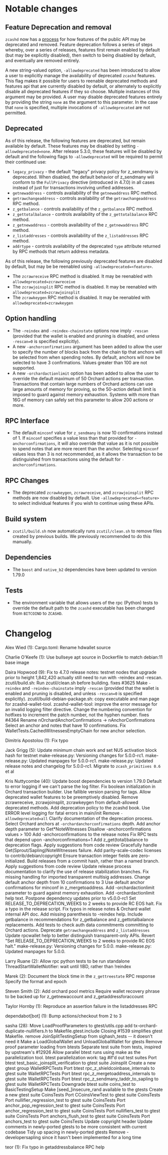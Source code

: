 Notable changes
===============

Feature Deprecation and removal
-------------------------------

`zcashd` now has a [process](https://zcash.github.io/zcash/user/deprecation.html)
for how features of the public API may be deprecated and removed. Feature
deprecation follows a series of steps whereby, over a series of releases,
features first remain enabled by default (but may be explicitly disabled), then
switch to being disabled by default, and eventually are removed entirely.

A new string-valued option, `-allowdeprecated` has been introduced to allow a
user to explicitly manage the availability of deprecated `zcashd` features.  This
flag makes it possible for users to reenable deprecated methods and features
api that are currently disabled by default, or alternately to explicitly
disable all deprecated features if they so choose. Multiple instances of this
argument may be provided. A user may disable deprecated features entirely
by providing the string `none` as the argument to this parameter. In the case
that `none` is specified, multiple invocations of `-allowdeprecated` are not
permitted.

Deprecated
----------

As of this release, the following features are deprecated, but remain 
available by default. These features may be disabled by setting 
`-allowdeprecated=none`. After release 5.3.0, these features will be
disabled by default and the following flags to `-allowdeprecated` will
be required to permit their continued use:

  - `legacy_privacy` - the default "legacy" privacy policy for z_sendmany
    is deprecated. When disabled, the default behavior of z_sendmany will
    conform to the `FullPrivacy` directive (introduced in 4.7.0) in all cases
    instead of just for transactions involving unified addresses.
  - `getnewaddress` - controls availability of the `getnewaddress` RPC method.
  - `getrawchangeaddress` - controls availability of the `getrawchangeaddress` RPC method.
  - `z_getbalance` - controls availability of the `z_getbalance` RPC method.
  - `z_gettotalbalance` - controls availability of the `z_gettotalbalance` RPC method.
  - `z_getnewaddress` - controls availability of the `z_getnewaddress` RPC method.
  - `z_listaddresses` - controls availability of the `z_listaddresses` RPC method.
  - `addrtype` - controls availability of the deprecated `type` attribute
    returned by RPC methods that return address metadata. 

As of this release, the following previously deprecated features are disabled
by default, but may be be reenabled using `-allowdeprecated=<feature>`.

  - The `zcrawreceive` RPC method is disabled. It may be reenabled with
    `allowdeprecated=zcrawreceive`
  - The `zcrawjoinsplit` RPC method is disabled. It may be reenabled with
    `allowdeprecated=zcrawjoinsplit`
  - The `zcrawkeygen` RPC method is disabled. It may be reenabled with
    `allowdeprecated=zcrawkeygen`

Option handling
---------------

- The `-reindex` and `-reindex-chainstate` options now imply `-rescan`
  (provided that the wallet is enabled and pruning is disabled, and unless
  `-rescan=0` is specified explicitly).
- A new `-anchorconfirmations` argument has been added to allow the user
  to specify the number of blocks back from the chain tip that anchors will be
  selected from when spending notes. By default, anchors will now be selected
  to have 3 confirmations. Values greater than 100 are not supported.
- A new `-orchardactionlimit` option has been added to allow the user to
  override the default maximum of 50 Orchard actions per transaction. 
  Transactions that contain large numbers of Orchard actions can use 
  large amounts of memory for proving, so the 50-action default limit is
  imposed to guard against memory exhaustion. Systems with more than 16G
  of memory can safely set this parameter to allow 200 actions or more.

RPC Interface
-------------

- The default `minconf` value for `z_sendmany` is now 10 confirmations instead
  of 1. If `minconf` specifies a value less than that provided for
  `-anchorconfirmations`, it will also override that value as it is not
  possible to spend notes that are more recent than the anchor. Selecting
  `minconf` values less than 3 is not recommended, as it allows the transaction
  to be distinguished from transactions using the default for
  `-anchorconfirmations`.

RPC Changes
-----------

- The deprecated `zcrawkeygen`, `zcrawreceive`, and `zcrawjoinsplit` RPC
  methods are now disabled by default. Use `-allowdeprecated=<feature>`
  to select individual features if you wish to continue using these APIs.

Build system
------------

- `zcutil/build.sh` now automatically runs `zcutil/clean.sh` to remove
  files created by previous builds. We previously recommended to do this
  manually.

Dependencies
------------

- The `boost` and `native_b2` dependencies have been updated to version 1.79.0

Tests
-----

- The environment variable that allows users of the rpc (Python) tests to
  override the default path to the `zcashd` executable has been changed
  from `BITCOIND` to `ZCASHD`.

Changelog
=========

Alex Wied (1):
      Cargo.toml: Rename hdwallet source

Charlie O'Keefe (1):
      Use bullseye apt source in Dockerfile to match debian:11 base image

Daira Hopwood (9):
      Fix to 4.7.0 release notes: testnet nodes that upgrade prior to height 1,842,420 actually still need to run with -reindex and -rescan.
      zcutil/build.sh: Run zcutil/clean.sh before building. fixes #3625
      Make `-reindex` and `-reindex-chainstate` imply `-rescan` (provided that the wallet is enabled and pruning is disabled, and unless `-rescan=0` is specified explicitly).
      zcutil/build-debian-package.sh: copy executable and man page for zcashd-wallet-tool.
      zcashd-wallet-tool: improve the error message for an invalid logging filter directive.
      Change the numbering convention for hotfixes to increment the patch number, not the hyphen number. fixes #4364
      Rename nOrchardAnchorConfirmations -> nAnchorConfirmations
      Select an anchor and notes that have 10 confirmations.
      Fix WalletTests.CachedWitnessesEmptyChain for new anchor selection.

Dimitris Apostolou (1):
      Fix typo

Jack Grigg (5):
      Update minimum chain work and set NU5 activation block hash for testnet
      make-release.py: Versioning changes for 5.0.0-rc1.
      make-release.py: Updated manpages for 5.0.0-rc1.
      make-release.py: Updated release notes and changelog for 5.0.0-rc1.
      Migrate to `zcash_primitives 0.6` et al

Kris Nuttycombe (40):
      Update boost dependencies to version 1.79.0
      Default to error logging if we can't parse the log filter.
      Fix boolean initialization in Orchard transaction builder.
      Use fallible version parsing for tags.
      Allow deprecated wallet features to be preemptively disabled.
      Remove zcrawreceive, zcrawjoinsplit, zcrawkeygen from default-allowed deprecated methods.
      Add deprecation policy to the zcashd book.
      Use ERROR level logging for fatal errors in main/init
      Remove `-allowdeprecated=all`
      Clarify documentation of the deprecation process.
      Select Orchard anchors at `-orchardanchorconfirmations` depth.
      Add anchor depth parameter to Get*NoteWitnesses
      Disallow -anchorconfirmations values > 100
      Add -anchorconfirmations to the release notes
      Fix RPC tests that depend upon -anchorconfirmations=1
      Add z_get(total)balance to deprecation flags.
      Apply suggestions from code review
      Gracefully handle Get(Sprout/Sapling)NoteWitnesses failure.
      Add parity-scale-codec licenses to contrib/debian/copyright
      Ensure transaction integer fields are zero-initialized.
      Build releases from a commit hash, rather than a named branch.
      Apply suggestions from code review
      Update release process documentation to clarify the use of release stabilization branches.
      Fix missing handling for imported transparent multisig addresses.
      Change default anchor depth from 10 confirmations to 3
      Use default anchor confirmations for minconf in z_mergetoaddress.
      Add -orchardactionlimit parameter to guard against memory exhaustion.
      Add -orchardactionlimit help text.
      Postpone dependency updates prior to v5.0.0-rc1
      Set RELEASE_TO_DEPRECATION_WEEKS to 2 weeks to provide RC EOS halt.
      Fix a typo in the release script.
      Fix typos in release notes & Orchard wallet internal API doc.
      Add missing parenthesis to -reindex help.
      Include getbalance in recommendations for z_getbalance and z_gettotalbalance replacements.
      Add tests to check auth data commitments committing to Orchard actions.
      Deprecate `getrawchangeaddress` and `z_listaddresses`
      Update rpcwallet help to better distinguish transparent-only APIs.
      Revert "Set RELEASE_TO_DEPRECATION_WEEKS to 2 weeks to provide RC EOS halt."
      make-release.py: Versioning changes for 5.0.0.
      make-release.py: Updated manpages for 5.0.0.

Larry Ruane (2):
      Allow rpc python tests to be run standalone
      ThreadStartWalletNotifier: wait until !IBD, rather than !reindex

Marek (2):
      Document the block time in the `z_gettreestate` RPC response
      Specify the format and epoch

Steven Smith (2):
      Add orchard pool metrics
      Require wallet recovery phrase to be backed up for z_getnewaccount and z_getaddressforaccount

Taylor Hornby (1):
      Reproduce an assertion failure in the listaddresses RPC

dependabot[bot] (1):
      Bump actions/checkout from 2 to 3

sasha (28):
      Move LoadProofParameters to gtest/utils.cpp
      add tx-orchard-duplicate-nullifiers.h to Makefile.gtest.include
      Closing #1539 simplifies gtest Makefile.
      remove JoinSplitTestingSetup from sighash_tests -- it doesn't need it
      Make a LoadGlobalWallet and UnloadGlobalWallet for gtests
      Remove proof parameter loading from btests
      Separate test suite from tests, inspired by upstream's #12926
      Allow parallel btest runs using make as the parallelization tool.
      btest parallelization work: tag #if'd out test suites
      Port btest test_basic_joinsplit_verification to gtest suite Joinsplit
      Create a new gtest group WalletRPCTests
      Port btest rpc_z_shieldcoinbase_internals to gtest suite WalletRPCTests
      Port btest rpc_z_mergetoaddress_internals to gtest suite WalletRPCTests
      Port btest rpc_z_sendmany_taddr_to_sapling to gtest suite WalletRPCTests
      Downgrade btest suite coins_test to BasicTestingSetup
      Make [seed_]insecure_rand available to the gtests
      Create a new gtest suite CoinsTests
      Port CCoinsViewTest to gtest suite CoinsTests
      Port nullifier_regression_test to gtest suite CoinsTests
      Port anchor_pop_regression_test to gtest suite CoinsTests
      Port anchor_regression_test to gtest suite CoinsTests
      Port nullifiers_test to gtest suite CoinsTests
      Port anchors_flush_test to gtest suite CoinsTests
      Port anchors_test to gtest suite CoinsTests
      Update copyright header
      Update comments in newly-ported gtests to be more consistent with current codebase
      Tidy up spacing in newly-ported gtests
      Remove -developersapling since it hasn't been implemented for a long time

teor (1):
      Fix typo in getaddressbalance RPC help

